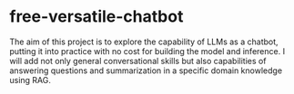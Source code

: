 # free-versatile-chatbot
The aim of this project is to explore the capability of LLMs as a chatbot, putting it into practice with no cost for building the model and inference. I will add not only general conversational skills but also capabilities of answering questions and summarization in a specific domain knowledge using RAG.
